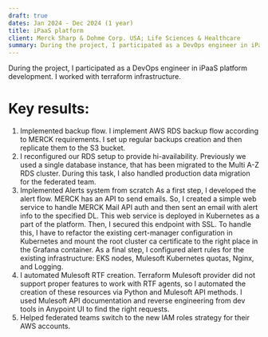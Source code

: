```yaml
---
draft: true
dates: Jan 2024 - Dec 2024 (1 year)
title: iPaaS platform
client: Merck Sharp & Dohme Corp. USA; Life Sciences & Healthcare
summary: During the project, I participated as a DevOps engineer in iPaaS platform development. I worked with terraform infrastructure.
---
```


During the project, I participated as a DevOps engineer in iPaaS platform development. I worked with terraform infrastructure.

# Key results:
1. Implemented backup flow. I implement AWS RDS backup flow according to MERCK requirements. I set up regular backups creation and then replicate them to the S3 bucket. 
2. I reconfigured our RDS setup to provide hi-availability. Previously we used a single database instance, that has been migrated to the Multi A-Z RDS cluster. During this task, I also handled production data migration for the federated team. 
3. Implemented Alerts system from scratch
As a first step, I developed the alert flow. MERCK has an API to send emails. So, I created a simple web service to handle MERCK Mail API auth and then sent an email with alert info to the specified DL. This web service is deployed in Kubernetes as a part of the platform. Then, I secured this endpoint with SSL. To handle this, I have to refactor the existing cert-manager configuration in Kubernetes and mount the root cluster ca certificate to the right place in the Grafana container. As a final step, I configured alert rules for the existing infrastructure: EKS nodes, Mulesoft Kubernetes quotas, Nginx, and Logging.
4. I automated Mulesoft RTF creation. Terraform Mulesoft provider did not support proper features to work with RTF agents, so I automated the creation of these resources via Python and Mulesoft API methods. I used Mulesoft API documentation and reverse engineering from dev tools in Anypoint UI to find the right requests.
5. Helped federated teams switch to the new IAM roles strategy for their AWS accounts. 